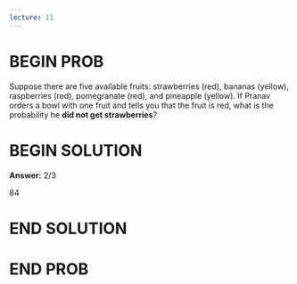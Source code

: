 ```yaml
---
lecture: 11
---
```


# BEGIN PROB

Suppose there are five available fruits: strawberries (red), bananas
(yellow), raspberries (red), pomegranate (red), and pineapple (yellow).
If Pranav orders a bowl with one fruit and tells you that the fruit is
red, what is the probability he **did not get strawberries**?

# BEGIN SOLUTION

**Answer:** 2/3

<average>84</average>

# END SOLUTION

# END PROB